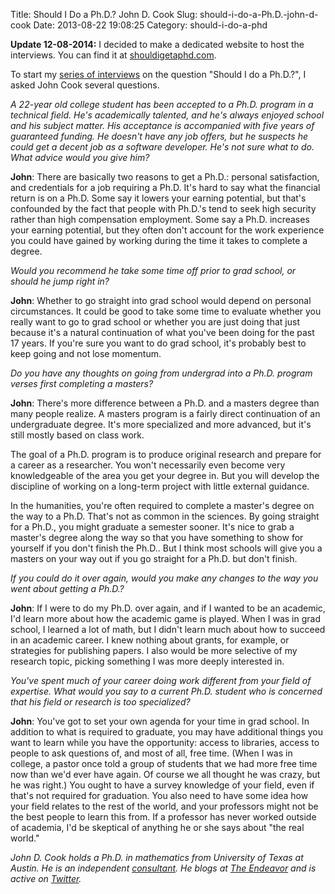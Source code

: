 Title: Should I Do a Ph.D.? John D. Cook
Slug: should-i-do-a-Ph.D.-john-d-cook
Date: 2013-08-22 19:08:25
Category: should-i-do-a-phd

__Update 12-08-2014:__ I decided to make a dedicated website to host the interviews. You can find it at [shouldigetaphd.com](http://shouldigetaphd.com/).

To start my [series of interviews](http://stiglerdiet.com/category/should-i-do-a-phd.html) on the question "Should I do a Ph.D.?", I asked John Cook several questions.

_A 22-year old college student has been accepted to a Ph.D. program in a technical field. He's academically talented, and he's always enjoyed school and his subject matter. His acceptance is accompanied with five years of guaranteed funding. He doesn't have any job offers, but he suspects he could get a decent job as a software developer. He's not sure what to do. What advice would you give him?_

__John__: There are basically two reasons to get a Ph.D.: personal satisfaction, and credentials for a job requiring a Ph.D. It's hard to say what the financial return is on a Ph.D. Some say it lowers your earning potential, but that's confounded by the fact that people with Ph.D.'s tend to seek high security rather than high compensation employment. Some say a Ph.D. increases your earning potential, but they often don't account for the work experience you could have gained by working during the time it takes to complete a degree.

_Would you recommend he take some time off prior to grad school, or should he jump right in?_

__John__: Whether to go straight into grad school would depend on personal circumstances. It could be good to take some time to evaluate whether you really want to go to grad school or whether you are just doing that just because it's a natural continuation of what you've been doing for the past 17 years. If you're sure you want to do grad school, it's probably best to keep going and not lose momentum.

_Do you have any thoughts on going from undergrad into a Ph.D. program verses first completing a masters?_

__John__: There's more difference between a Ph.D. and a masters degree than many people realize. A masters program is a fairly direct continuation of an undergraduate degree. It's more specialized and more advanced, but it's still mostly based on class work.

The goal of a Ph.D. program is to produce original research and prepare for a career as a researcher. You won't necessarily even become very knowledgeable of the area you get your degree in. But you will develop the discipline of working on a long-term project with little external guidance.

In the humanities, you're often required to complete a master's degree on the way to a Ph.D. That's not as common in the sciences. By going straight for a Ph.D., you might graduate a semester sooner. It's nice to grab a master's degree along the way so that you have something to show for yourself if you don't finish the Ph.D.. But I think most schools will give you a masters on your way out if you go straight for a Ph.D. but don't finish.

_If you could do it over again, would you make any changes to the way you went about getting a Ph.D.?_

__John__: If I were to do my Ph.D. over again, and if I wanted to be an academic, I'd learn more about how the academic game is played. When I was in grad school, I learned a lot of math, but I didn't learn much about how to succeed in an academic career. I knew nothing about grants, for example, or strategies for publishing papers. I also would be more selective of my research topic, picking something I was more deeply interested in.

_You've spent much of your career doing work different from your field of expertise. What would you say to a current Ph.D. student who is concerned that his field or research is too specialized?_

__John__: You've got to set your own agenda for your time in grad school. In addition to what is required to graduate, you may have additional things you want to learn while you have the opportunity: access to libraries, access to people to ask questions of, and most of all, free time. (When I was in college, a pastor once told a group of students that we had more free time now than we'd ever have again. Of course we all thought he was crazy, but he was right.) You ought to have a survey knowledge of your field, even if that's not required for graduation. You also need to have some idea how your field relates to the rest of the world, and your professors might not be the best people to learn this from. If a professor has never worked outside of academia, I'd be skeptical of anything he or she says about "the real world."

_John D. Cook holds a Ph.D. in mathematics from University of Texas at Austin. He is an independent [consultant](http://www.johndcook.com/consulting.html). He blogs at [The Endeavor](http://www.johndcook.com/blog/) and is active on [Twitter](https://twitter.com/johndcook)._
